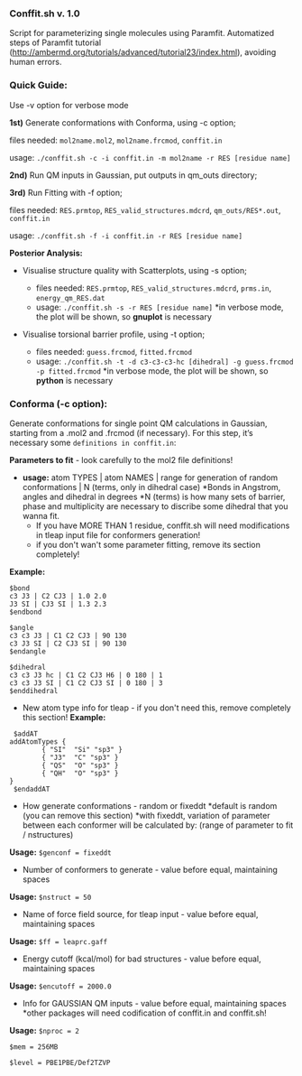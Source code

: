 ### Conffit.sh v. 1.0

Script for parameterizing single molecules using Paramfit.
Automatized steps of Paramfit tutorial (http://ambermd.org/tutorials/advanced/tutorial23/index.html), avoiding human errors.

### Quick Guide:

Use -v option for verbose mode 

**1st)** Generate conformations with Conforma, using -c option;

files needed: `mol2name.mol2`, `mol2name.frcmod`, `conffit.in`

usage: `./conffit.sh -c -i conffit.in -m mol2name -r RES [residue name] `


**2nd)** Run QM inputs in Gaussian, put outputs in qm_outs directory; 


**3rd)** Run Fitting with -f option;

files needed: `RES.prmtop`, `RES_valid_structures.mdcrd`, `qm_outs/RES*.out`, `conffit.in`

usage: `./conffit.sh -f -i conffit.in -r RES [residue name] `


**Posterior Analysis:**

- Visualise structure quality with Scatterplots, using -s option;
  - files needed: `RES.prmtop`, `RES_valid_structures.mdcrd`, `prms.in`, `energy_qm_RES.dat`
  - usage: `./conffit.sh -s -r RES [residue name]`
*in verbose mode, the plot will be shown, so **gnuplot** is necessary


- Visualise torsional barrier profile, using -t option; 
  - files needed: `guess.frcmod`, `fitted.frcmod`
  - usage: `./conffit.sh -t -d c3-c3-c3-hc [dihedral] -g guess.frcmod -p fitted.frcmod`
*in verbose mode, the plot will be shown, so **python** is necessary 


### Conforma (-c option):
Generate conformations for single point QM calculations in Gaussian, starting from a .mol2 and .frcmod (if necessary). For this step, it’s necessary some `definitions in conffit.in`:

**Parameters to fit** - look carefully to the mol2 file definitions!
- **usage:** atom TYPES | atom NAMES | range for generation of random conformations | N (terms, only in dihedral case)
*Bonds in Angstrom, angles and dihedral in degrees
*N (terms) is how many sets of barrier, phase and multiplicity are necessary to discribe some dihedral that you wanna fit.
  - If you have MORE THAN 1 residue, conffit.sh will need modifications in tleap input file for conformers generation!
  - if you don't wan't some parameter fitting, remove its section completely!

**Example:**
```
$bond
c3 J3 | C2 CJ3 | 1.0 2.0 
J3 SI | CJ3 SI | 1.3 2.3 
$endbond
```

```
$angle
c3 c3 J3 | C1 C2 CJ3 | 90 130 
c3 J3 SI | C2 CJ3 SI | 90 130 
$endangle
```

```
$dihedral
c3 c3 J3 hc | C1 C2 CJ3 H6 | 0 180 | 1
c3 c3 J3 SI | C1 C2 CJ3 SI | 0 180 | 3
$enddihedral
```

- New atom type info for tleap - if you don't need this, remove completely this section!
**Example:**
```
 $addAT
addAtomTypes {
        { "SI"  "Si" "sp3" }
        { "J3"  "C" "sp3" }
        { "QS"  "O" "sp3" }
        { "QH"  "O" "sp3" }
}
 $endaddAT
```

- How generate conformations - random or fixeddt
*default is random (you can remove this section)
*with fixeddt, variation of parameter between each conformer will be calculated by: (range of parameter to fit / nstructures)

**Usage:**
`$genconf = fixeddt`

- Number of conformers to generate - value before equal, maintaining spaces

**Usage:**
`$nstruct = 50`

- Name of force field source, for tleap input - value before equal, maintaining spaces

**Usage:**
`$ff = leaprc.gaff`

- Energy cutoff (kcal/mol) for bad structures - value before equal, maintaining spaces

**Usage:**
`$encutoff = 2000.0`

- Info for GAUSSIAN QM inputs - value before equal, maintaining spaces
*other packages will need codification of conffit.in and conffit.sh!

**Usage:**
`$nproc = 2`

`$mem = 256MB`

`$level = PBE1PBE/Def2TZVP`
